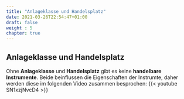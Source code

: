 ```yaml
---
title: "Anlageklasse und Handelsplatz"
date: 2021-03-26T22:54:47+01:00
draft: false
weight : 5
chapter: true
---
```

## Anlageklasse und Handelsplatz
Ohne **Anlageklasse** und **Handelsplatz** gibt es keine **handelbare Instrumente**. Beide beinflussen die Eigenschaften der Instrumte, daher werden diese im folgenden Video zusammen besprochen:
{{< youtube SN1xzjNvcD4 >}}